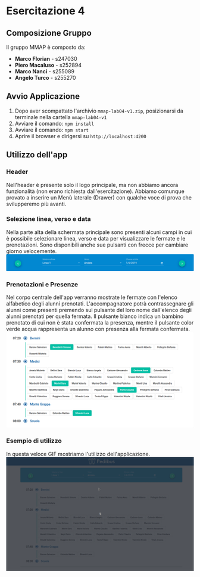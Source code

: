 # Esercitazione 4
## Composizione Gruppo

Il gruppo MMAP è composto da:
- **Marco Florian** - s247030
- **Piero Macaluso** - s252894
- **Marco Nanci** - s255089
- **Angelo Turco** - s255270

## Avvio Applicazione
1. Dopo aver scompattato l'archivio `mmap-lab04-v1.zip`, posizionarsi da terminale nella cartella `mmap-lab04-v1`
2. Avviare il comando: `npm install`
3. Avviare il comando: `npm start`
4. Aprire il browser e dirigersi su `http://localhost:4200`

## Utilizzo dell'app
### Header
Nell'header è presente solo il logo principale, ma non abbiamo ancora funzionalità (non erano richiesta dall'esercitazione).
Abbiamo comunque provato a inserire un Menù laterale (Drawer) con qualche voce di prova
che svilupperemo più avanti.

### Selezione linea, verso e data
Nella parte alta della schermata principale sono presenti alcuni campi in cui è possibile
selezionare linea, verso e data per visualizzare le fermate e le prenotazioni.
Sono disponibili anche sue pulsanti con frecce per cambiare giorno velocemente.
![Toolbar](img/toolbar.png)

### Prenotazioni e Presenze
Nel corpo centrale dell'app verranno mostrate le fermate con l'elenco alfabetico degli alunni
prenotati. L'accompagnatore potrà contrassegnare gli alunni come presenti premendo sul
pulsante del loro nome dall'elenco degli alunni prenotati per quella fermata. Il pulsante bianco indica un bambino prenotato
di cui non è stata confermata la presenza, mentre il pulsante color verde acqua rappresenta un alunno
con presenza alla fermata confermata.
![Prenotazioni](img/prenotazioni.png)

### Esempio di utilizzo
In questa veloce GIF mostriamo l'utilizzo dell'applicazione.
![Esempio di Utilizzo](img/esempio.gif)
